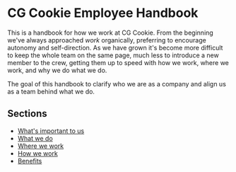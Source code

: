 # CG Cookie Employee Handbook

This is a handbook for how we work at CG Cookie. From the beginning we've always approached *work* organically, preferring
to encourage autonomy and self-direction. As we have grown it's become more difficult to keep the whole team on the same page,
much less to introduce a new member to the crew, getting them up to speed with how we work, where we work, and why we do what
we do.

The goal of this handbook to clarify who we are as a company and align us as a team behind what we do.

## Sections
* [What's important to us](https://github.com/cgcookie/handbook/blob/master/what-is-important-to-us.md)
* [What we do](https://github.com/cgcookie/handbook/blob/master/what-we-do.md)
* [Where we work](https://github.com/cgcookie/handbook/blob/master/where-we-work.md)
* [How we work](https://github.com/cgcookie/handbook/blob/master/how-we-work.md)
* [Benefits](https://github.com/cgcookie/handbook/blob/master/benefits.md)
